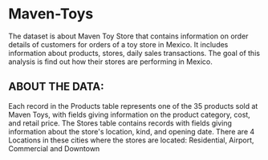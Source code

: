 # Maven-Toys

The dataset is about Maven Toy Store that contains information on order details of customers for orders of a toy store in Mexico. It includes information about products, stores, daily sales transactions. 
The goal of this analysis is find out how their stores are performing in Mexico.


## ABOUT THE DATA:
Each record in the Products table represents one of the 35 products sold at Maven Toys, with fields giving information on the product category, cost, and retail price.
The Stores table contains records with fields giving information about the store's location, kind, and opening date. There are 4 Locations in these cities where the stores are located:  Residential, Airport, Commercial and Downtown
